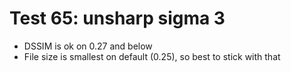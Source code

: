 # Test 65: unsharp sigma 3

* DSSIM is ok on 0.27 and below
* File size is smallest on default (0.25), so best to stick with that